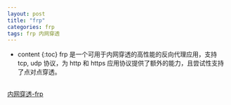 ```yaml
---
layout: post
title: "frp"
categories: frp
tags: frp 内网穿透
---
```

* content
{:toc}
frp 是一个可用于内网穿透的高性能的反向代理应用，支持 tcp, udp 协议，为 http 和 https 应用协议提供了额外的能力，且尝试性支持了点对点穿透。

## 

[内网穿透-frp](https://github.com/fatedier/frp/blob/master/README_zh.md)

